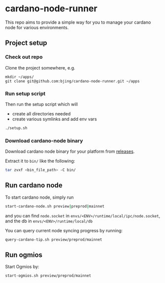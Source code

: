 # cardano-node-runner
This repo aims to provide a simple way for you to manage your cardano node
for various environments.

## Project setup
### Check out repo
Clone the project somewhere, e.g.
```
mkdir ~/apps/
git clone git@github.com:bjing/cardano-node-runner.git ~/apps
```

### Run setup script
Then run the setup script which will 
* create all directories needed
* create various symlinks and add env vars
```sh
./setup.sh
```

### Download cardano-node binary
Download cardano node binary for your platform from [releases](https://github.com/input-output-hk/cardano-node/releases/tag/8.1.2).

Extract it to `bin/` like the following:
```sh
tar zvxf <bin_file_path> -C bin/
```

## Run cardano node
To start cardano node, simply run
```sh
start-cardano-node.sh preview|preprod|mainnet
```
and you can find `node.socket` in `envs/<ENV>/runtime/local/ipc/node.socket`, 
and the db in `envs/<ENV>/runtime/local/db`

You can query current node syncing progress by running:
```sh
query-cardano-tip.sh preview/preprod/mainnet
```

## Run ogmios
Start Ogmios by:
```sh
start-ogmios.sh preview/preprod/mainnet
```

